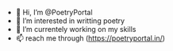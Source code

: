 - 👋 Hi, I’m @PoetryPortal
- 👀 I’m interested in writting poetry
- 🌱 I’m currentely working on my skills
- 📫 reach me through (https://poetryportal.in/)

<!---
PoetryPortal/PoetryPortal is a ✨ special ✨ repository because its `README.md` (this file) appears on your GitHub profile.
You can click the Preview link to take a look at your changes.
--->
